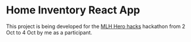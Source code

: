 # Home Inventory React App

This project is being developed for the [MLH Hero hacks](https://hero-hacks.devpost.com/) hackathon from 2 Oct to 4 Oct by me as a participant.